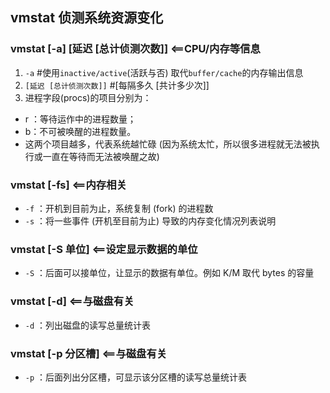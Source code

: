 ## vmstat 侦测系统资源变化
### vmstat [-a] [延迟 [总计侦测次数]] <==CPU/内存等信息
1. `-a`  #使用`inactive/active`(活跃与否) 取代`buffer/cache`的内存输出信息
2. `[延迟 [总计侦测次数]]` #[每隔多久 [共计多少次]]
3. 进程字段(procs)的项目分别为：
- r ：等待运作中的进程数量；
- b：不可被唤醒的进程数量。
- 这两个项目越多，代表系统越忙碌 (因为系统太忙，所以很多进程就无法被执行或一直在等待而无法被唤醒之故)
### vmstat [-fs] <==内存相关
- `-f` ：开机到目前为止，系统复制 (fork) 的进程数
- `-s` ：将一些事件 (开机至目前为止) 导致的内存变化情况列表说明
### vmstat [-S 单位] <==设定显示数据的单位
- `-S` ：后面可以接单位，让显示的数据有单位。例如 K/M 取代 bytes 的容量
### vmstat [-d] <==与磁盘有关
- `-d` ：列出磁盘的读写总量统计表
### vmstat [-p 分区槽] <==与磁盘有关
- `-p` ：后面列出分区槽，可显示该分区槽的读写总量统计表
